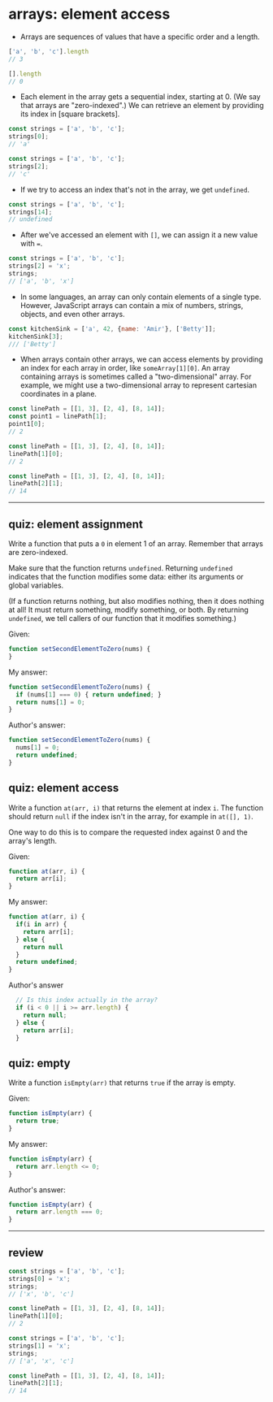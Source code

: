 # arrays: element access

- Arrays are sequences of values that have a specific order and a length.

```javascript
['a', 'b', 'c'].length
// 3
```

```javascript
[].length
// 0
```

- Each element in the array gets a sequential index, starting at 0. (We say that arrays are "zero-indexed".) We can retrieve an element by providing its index in [square brackets].

```javascript
const strings = ['a', 'b', 'c'];
strings[0];
// 'a'
```

```javascript
const strings = ['a', 'b', 'c'];
strings[2];
// 'c'
```

- If we try to access an index that's not in the array, we get `undefined`.

```javascript
const strings = ['a', 'b', 'c'];
strings[14];
// undefined
```

- After we've accessed an element with `[]`, we can assign it a new value with `=`.

```javascript
const strings = ['a', 'b', 'c'];
strings[2] = 'x';
strings;
// ['a', 'b', 'x']
```

- In some languages, an array can only contain elements of a single type. However, JavaScript arrays can contain a mix of numbers, strings, objects, and even other arrays.

```javascript
const kitchenSink = ['a', 42, {name: 'Amir'}, ['Betty']];
kitchenSink[3];
/// ['Betty']
```

- When arrays contain other arrays, we can access elements by providing an index for each array in order, like `someArray[1][0]`. An array containing arrays is sometimes called a "two-dimensional" array. For example, we might use a two-dimensional array to represent cartesian coordinates in a plane.

```javascript
const linePath = [[1, 3], [2, 4], [8, 14]];
const point1 = linePath[1];
point1[0];
// 2
```

```javascript
const linePath = [[1, 3], [2, 4], [8, 14]];
linePath[1][0];
// 2
```

```javascript
const linePath = [[1, 3], [2, 4], [8, 14]];
linePath[2][1];
// 14
```

---

## quiz: element assignment

Write a function that puts a `0` in element 1 of an array. Remember that arrays are zero-indexed.

Make sure that the function returns `undefined`. Returning `undefined` indicates that the function modifies some data: either its arguments or global variables.

(If a function returns nothing, but also modifies nothing, then it does nothing at all! It must return something, modify something, or both. By returning `undefined`, we tell callers of our function that it modifies something.)

Given:

```javascript
function setSecondElementToZero(nums) {
}
```

My answer:

```javascript
function setSecondElementToZero(nums) {
  if (nums[1] === 0) { return undefined; }
  return nums[1] = 0;
}
```

Author's answer:

```javascript
function setSecondElementToZero(nums) {
  nums[1] = 0;
  return undefined;
}
```

## quiz: element access

Write a function `at(arr, i)` that returns the element at index `i`. The function should return `null` if the index isn't in the array, for example in `at([], 1)`.

One way to do this is to compare the requested index against 0 and the array's length.

Given:

```javascript
function at(arr, i) {
  return arr[i];
}
```

My answer:

```javascript
function at(arr, i) {
  if(i in arr) {
    return arr[i];
  } else {
    return null
  }
  return undefined;
}
```

Author's answer

```javascript
  // Is this index actually in the array?
  if (i < 0 || i >= arr.length) {
    return null;
  } else {
    return arr[i];
  }
```

## quiz: empty

Write a function `isEmpty(arr)` that returns `true` if the array is empty.

Given:

```javascript
function isEmpty(arr) {
  return true;
}
```

My answer:

```javascript
function isEmpty(arr) {
  return arr.length <= 0;
}
```

Author's answer:

```javascript
function isEmpty(arr) {
  return arr.length === 0;
}
```

---

## review

```js
const strings = ['a', 'b', 'c'];
strings[0] = 'x';
strings;
// ['x', 'b', 'c']
```

```js
const linePath = [[1, 3], [2, 4], [8, 14]];
linePath[1][0];
// 2
```

```js
const strings = ['a', 'b', 'c'];
strings[1] = 'x';
strings;
// ['a', 'x', 'c']
```

```js
const linePath = [[1, 3], [2, 4], [8, 14]];
linePath[2][1];
// 14
```
